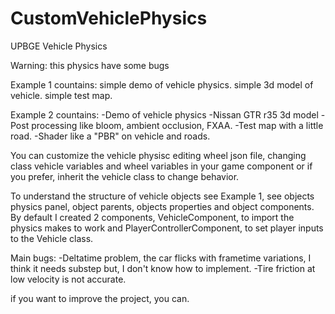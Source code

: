# CustomVehiclePhysics
 UPBGE Vehicle Physics

Warning: this physics have some bugs

Example 1 countains:
simple demo of vehicle physics.
simple 3d model of vehicle.
simple test map.

Example 2 countains:
-Demo of vehicle physics
-Nissan GTR r35 3d model
-Post processing like bloom, ambient occlusion, FXAA.
-Test map with a little road.
-Shader like a "PBR" on vehicle and roads.

You can customize the vehicle physisc editing wheel json file, changing class vehicle variables and wheel variables in your game component or if you prefer, inherit the vehicle class to change behavior.

To understand the structure of vehicle objects see Example 1, see objects physics panel, object parents, objects properties and object components. By default I created 2 components, VehicleComponent, to import the physics makes to work and PlayerControllerComponent, to set player inputs to the Vehicle class.

Main bugs:
-Deltatime problem, the car flicks with frametime variations, I think it needs substep but, I don't know how to implement.
-Tire friction at low velocity is not accurate.

if you want to improve the project, you can.
